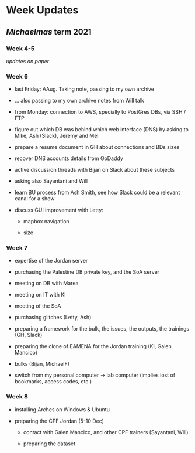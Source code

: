 # Week Updates

## *Michaelmas* term 2021

### Week 4-5

*updates on paper*

### Week 6

* last Friday: AAug. Taking note, passing to my own archive

* ... also passing to my own archive notes from Will talk

* from Monday: connection to AWS, specially to PostGres DBs, via SSH / FTP

* figure out which DB was behind which web interface (DNS) by asking to Mike, Ash (Slack), Jeremy and Mel

* prepare a resume document in GH about connections and BDs sizes

* recover DNS accounts details from GoDaddy 

* active discussion threads with Bijan on Slack about these subjects

* asking also Sayantani and Will

* learn BU process from Ash Smith, see how Slack could be a relevant canal for a show

* discuss GUI improvement with Letty:

  - mapbox navigation
  
  - size
  
### Week 7

* expertise of the Jordan server

* purchasing the Palestine DB private key, and the SoA server

* meeting on DB with Marea

* meeting on IT with KI

* meeting of the SoA

* purchasing glitches (Letty, Ash)

* preparing a framework for the bulk, the issues, the outputs, the trainings (GH, Slack)

* preparing the clone of EAMENA for the Jordan training (KI, Galen Mancico)

* bulks (Bijan, MichaelF)

* switch from my personal computer -> lab computer (implies lost of bookmarks, access codes, etc.)

### Week 8

* installing Arches on Windows & Ubuntu

* preparing the CPF Jordan (5-10 Dec)

  - contact with Galen Mancico, and other CPF trainers (Sayantani, Will)
  
  - preparing the dataset
  

  



